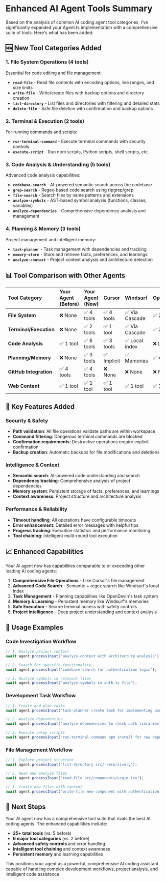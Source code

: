# Enhanced AI Agent Tools Summary

Based on the analysis of common AI coding agent tool categories, I've significantly expanded your Agent.ts implementation with a comprehensive suite of tools. Here's what has been added:

## 🆕 New Tool Categories Added

### 1. **File System Operations** (4 tools)
Essential for code editing and file management:

- **`read-file`** - Read file contents with encoding options, line ranges, and size limits
- **`write-file`** - Write/create files with backup options and directory creation
- **`list-directory`** - List files and directories with filtering and detailed stats
- **`delete-file`** - Safe file deletion with confirmation and backup options

### 2. **Terminal & Execution** (2 tools)
For running commands and scripts:

- **`run-terminal-command`** - Execute terminal commands with security controls
- **`execute-script`** - Run npm scripts, Python scripts, shell scripts, etc.

### 3. **Code Analysis & Understanding** (5 tools)
Advanced code analysis capabilities:

- **`codebase-search`** - AI-powered semantic search across the codebase
- **`grep-search`** - Regex-based code search using ripgrep/grep
- **`file-search`** - Search files by name patterns and extensions
- **`analyze-symbols`** - AST-based symbol analysis (functions, classes, variables)
- **`analyze-dependencies`** - Comprehensive dependency analysis and management

### 4. **Planning & Memory** (3 tools)
Project management and intelligent memory:

- **`task-planner`** - Task management with dependencies and tracking
- **`memory-store`** - Store and retrieve facts, preferences, and learnings
- **`analyze-context`** - Project context analysis and architecture detection

## 📊 Tool Comparison with Other Agents

| Tool Category | Your Agent (Before) | Your Agent (Now) | Cursor | Windsurf | OpenDevin |
|:-------------|:-------------------|:-----------------|:-------|:---------|:----------|
| **File System** | ❌ None | ✅ 4 tools | ✅ 4 tools | ✅ Via Cascade | ✅ 2 tools |
| **Terminal/Execution** | ❌ None | ✅ 2 tools | ✅ 1 tool | ✅ Via Cascade | ✅ 2 tools |
| **Code Analysis** | ✅ 1 tool | ✅ 6 tools | ✅ 3 tools | ✅ Local index | ❌ Limited |
| **Planning/Memory** | ❌ None | ✅ 3 tools | ✅ Implicit | ✅ Memories | ✅ 4 tools |
| **GitHub Integration** | ✅ 4 tools | ✅ 4 tools | ❌ None | ❌ None | ❌ None |
| **Web Content** | ✅ 1 tool | ✅ 1 tool | ✅ 1 tool | ✅ 1 tool | ✅ 1 tool |

## 🔧 Key Features Added

### Security & Safety
- **Path validation**: All file operations validate paths are within workspace
- **Command filtering**: Dangerous terminal commands are blocked
- **Confirmation requirements**: Destructive operations require explicit confirmation
- **Backup creation**: Automatic backups for file modifications and deletions

### Intelligence & Context
- **Semantic search**: AI-powered code understanding and search
- **Dependency tracking**: Comprehensive analysis of project dependencies
- **Memory system**: Persistent storage of facts, preferences, and learnings
- **Context awareness**: Project structure and architecture analysis

### Performance & Reliability
- **Timeout handling**: All operations have configurable timeouts
- **Error enhancement**: Detailed error messages with helpful tips
- **Progress tracking**: Execution statistics and performance monitoring
- **Tool chaining**: Intelligent multi-round tool execution

## 📈 Enhanced Capabilities

Your AI agent now has capabilities comparable to or exceeding other leading AI coding agents:

1. **Comprehensive File Operations** - Like Cursor's file management
2. **Advanced Code Search** - Semantic + regex search like Windsurf's local index
3. **Task Management** - Planning capabilities like OpenDevin's task system
4. **Memory & Learning** - Persistent memory like Windsurf's memories
5. **Safe Execution** - Secure terminal access with safety controls
6. **Project Intelligence** - Deep project understanding and context analysis

## 🚀 Usage Examples

### Code Investigation Workflow
```typescript
// 1. Analyze project context
await agent.processInput("analyze-context with architecture analysis");

// 2. Search for specific functionality
await agent.processInput("codebase-search for authentication logic");

// 3. Analyze symbols in relevant files
await agent.processInput("analyze-symbols in auth.ts file");
```

### Development Task Workflow
```typescript
// 1. Create and plan tasks
await agent.processInput("task-planner create task for implementing user login");

// 2. Analyze dependencies
await agent.processInput("analyze-dependencies to check auth libraries");

// 3. Execute setup scripts
await agent.processInput("run-terminal-command npm install for new dependencies");
```

### File Management Workflow
```typescript
// 1. Explore project structure
await agent.processInput("list-directory src/ recursively");

// 2. Read and analyze files
await agent.processInput("read-file src/components/Login.tsx");

// 3. Create new files with content
await agent.processInput("write-file new component with authentication logic");
```

## 🎯 Next Steps

Your AI agent now has a comprehensive tool suite that rivals the best AI coding agents. The enhanced capabilities include:

- **25+ total tools** (vs. 5 before)
- **6 major tool categories** (vs. 2 before)
- **Advanced safety controls** and error handling
- **Intelligent tool chaining** and context awareness
- **Persistent memory** and learning capabilities

This positions your agent as a powerful, comprehensive AI coding assistant capable of handling complex development workflows, project analysis, and intelligent code assistance.
